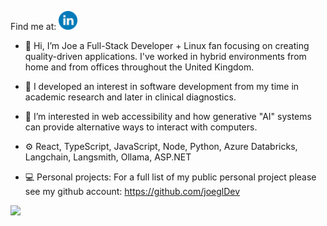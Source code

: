 Find me at: [<img alt="linked in profile image with link" width="30px" src="readMeHeaderLinkedIn.png.png" />](https://www.linkedin.com/in/JoeGilbertDev)

- 👋 Hi, I’m Joe a Full-Stack Developer + Linux fan focusing on creating quality-driven applications. I've worked in hybrid environments from home and from offices throughout the United Kingdom.
- 🔬 I developed an interest in software development from my time in academic research and later in clinical diagnostics.
- 🌱 I’m interested in web accessibility and how generative "AI" systems can provide alternative ways to interact with computers. 
- ⚙️ React, TypeScript, JavaScript, Node, Python, Azure Databricks, Langchain, Langsmith, Ollama, ASP.NET
- 💻 Personal projects: 
For a full list of my public personal project please see my github account: https://github.com/joeglDev
  
  <div align="center">
<img src="https://github-readme-stats.vercel.app/api/top-langs?username=joegldev&layout=compact"/>
</div>

<!---
joeglDev/joeglDev is a ✨ special ✨ repository because its `README.md` (this file) appears on your GitHub profile.
You can click the Preview link to take a look at your changes.
--->

